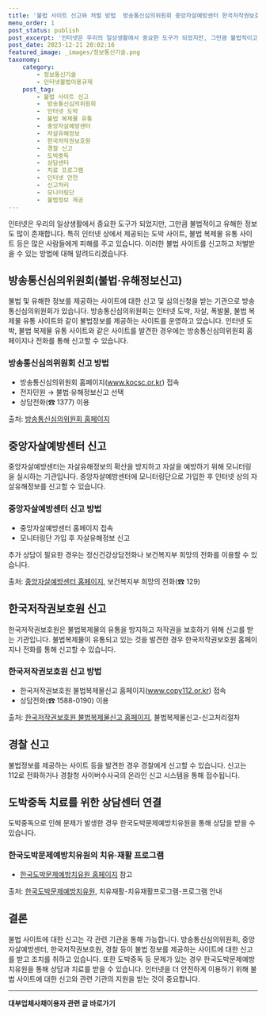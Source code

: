 ```yaml
---
title: '불법 사이트 신고와 처벌 방법  방송통신심의위원회 중앙자살예방센터 한국저작권보호원 경찰 신고'
menu_order: 1
post_status: publish
post_excerpt: '인터넷은 우리의 일상생활에서 중요한 도구가 되었지만, 그만큼 불법적이고 유해한 정보도 많이 존재합니다. 특히 인터넷 상에서 제공되는 도박 사이트, 불법 복제물 유통 사이트 등은 많은 사람들에게 피해를 주고 있습니다. 이러한 불법 사이트를 신고하고 처벌받을 수 있는 방법에 대해 알려드리겠습니다.'
post_date: 2023-12-21 20:02:16
featured_image: _images/정보통신기술.png
taxonomy:
    category:
        - 정보통신기술
        - 인터넷불법이용규제
    post_tag:
        - 불법 사이트 신고
        -  방송통신심의위원회
        -  인터넷 도박
        -  불법 복제물 유통
        -  중앙자살예방센터
        -  자살유해정보
        -  한국저작권보호원
        -  경찰 신고
        -  도박중독
        -  상담센터
        -  치료 프로그램
        -  인터넷 안전
        -  신고처리
        -  모니터링단
        -  불법정보 제공
---
```



인터넷은 우리의 일상생활에서 중요한 도구가 되었지만, 그만큼 불법적이고 유해한 정보도 많이 존재합니다. 특히 인터넷 상에서 제공되는 도박 사이트, 불법 복제물 유통 사이트 등은 많은 사람들에게 피해를 주고 있습니다. 이러한 불법 사이트를 신고하고 처벌받을 수 있는 방법에 대해 알려드리겠습니다. 

## 방송통신심의위원회(불법·유해정보신고)
불법 및 유해한 정보를 제공하는 사이트에 대한 신고 및 심의신청을 받는 기관으로 방송통신심의위원회가 있습니다. 방송통신심의위원회는 인터넷 도박, 자살, 폭발물, 불법 복제물 유통 사이트와 같이 불법정보를 제공하는 사이트를 운영하고 있습니다. 인터넷 도박, 불법 복제물 유통 사이트와 같은 사이트를 발견한 경우에는 방송통신심의위원회 홈페이지나 전화를 통해 신고할 수 있습니다.

### 방송통신심의위원회 신고 방법
- 방송통신심의위원회 홈페이지(www.kocsc.or.kr) 접속
- 전자민원 → 불법·유해정보신고 선택
- 상담전화(☎ 1377) 이용

출처: [방송통신심의위원회 홈페이지](www.kocsc.or.kr)

## 중앙자살예방센터 신고
중앙자살예방센터는 자살유해정보의 확산을 방지하고 자살을 예방하기 위해 모니터링을 실시하는 기관입니다. 중앙자살예방센터에 모니터링단으로 가입한 후 인터넷 상의 자살유해정보를 신고할 수 있습니다.

### 중앙자살예방센터 신고 방법
- 중앙자살예방센터 홈페이지 접속
- 모니터링단 가입 후 자살유해정보 신고

추가 상담이 필요한 경우는 정신건강상담전화나 보건복지부 희망의 전화를 이용할 수 있습니다.

출처: [중앙자살예방센터 홈페이지](https://www.kcgp.or.kr), 보건복지부 희망의 전화(☎ 129)

## 한국저작권보호원 신고
한국저작권보호원은 불법복제물의 유통을 방지하고 저작권을 보호하기 위해 신고를 받는 기관입니다. 불법복제물이 유통되고 있는 것을 발견한 경우 한국저작권보호원 홈페이지나 전화를 통해 신고할 수 있습니다.

### 한국저작권보호원 신고 방법
- 한국저작권보호원 불법복제물신고 홈페이지(www.copy112.or.kr) 접속
- 상담전화(☎ 1588-0190) 이용

출처: [한국저작권보호원 불법복제물신고 홈페이지](www.copy112.or.kr), 불법복제물신고-신고처리절차

## 경찰 신고
불법정보를 제공하는 사이트 등을 발견한 경우 경찰에게 신고할 수 있습니다. 신고는 112로 전화하거나 경찰청 사이버수사국의 온라인 신고 시스템을 통해 접수됩니다.

## 도박중독 치료를 위한 상담센터 연결
도박중독으로 인해 문제가 발생한 경우 한국도박문제예방치유원을 통해 상담을 받을 수 있습니다.

### 한국도박문제예방치유원의 치유·재활 프로그램
- [한국도박문제예방치유원 홈페이지](https://www.kcgp.or.kr) 참고

출처: [한국도박문제예방치유원](https://www.kcgp.or.kr), 치유재활-치유재활프로그램-프로그램 안내

## 결론
불법 사이트에 대한 신고는 각 관련 기관을 통해 가능합니다. 방송통신심의위원회, 중앙자살예방센터, 한국저작권보호원, 경찰 등이 불법 정보를 제공하는 사이트에 대한 신고를 받고 조치를 취하고 있습니다. 또한 도박중독 등 문제가 있는 경우 한국도박문제예방치유원을 통해 상담과 치료를 받을 수 있습니다. 인터넷을 더 안전하게 이용하기 위해 불법 사이트에 대한 신고와 관련 기관의 지원을 받는 것이 중요합니다.


<!-- wp:separator -->
<hr class="wp-block-separator has-alpha-channel-opacity"/>
<!-- /wp:separator -->

<!-- wp:group {"backgroundColor":"base","layout":{"type":"constrained"}} -->
<div class="wp-block-group has-base-background-color has-background"><!-- wp:paragraph {"align":"center","fontSize":"medium"} -->
<p class="has-text-align-center has-large-font-size"><strong>대부업체사채이용자 관련 글 바로가기</strong></p>
<!-- /wp:paragraph -->


<!-- wp:latest-posts
{"categories":[{"id":13558,"count":19,"description":"","link":"https://uknowlaw.com/category/%eb%8c%80%eb%b6%80%ec%97%85%ec%b2%b4%ec%82%ac%ec%b1%84%ec%9d%b4%ec%9a%a9%ec%9e%90/","name":"대부업체사채이용자","slug":"대부업체사채이용자","taxonomy":"category","parent":0,"meta":[],"_links":{"self":[{"href":"https://uknowlaw.com/wp-json/wp/v2/categories/13558"}],"collection":[{"href":"https://uknowlaw.com/wp-json/wp/v2/categories"}],"about":[{"href":"https://uknowlaw.com/wp-json/wp/v2/taxonomies/category"}],"wp:post_type":[{"href":"https://uknowlaw.com/wp-json/wp/v2/posts?categories=13558"}],"curies":[{"name":"wp","href":"https://api.w.org/{rel}","templated":true}]}}],"postsToShow":100,"excerptLength":28,"postLayout":"grid","columns":2,"featuredImageAlign":"left","featuredImageSizeSlug":"large","fontSize":"small"} /--></div>
<!-- /wp:group -->